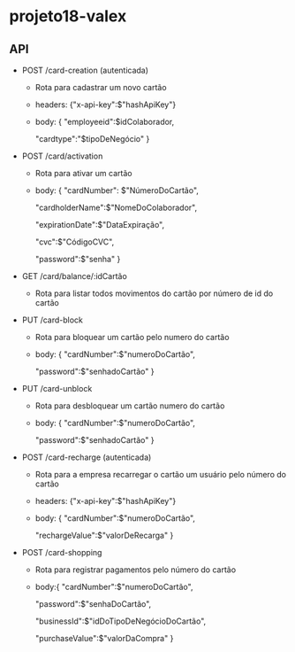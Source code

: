 # projeto18-valex

## API 
- POST /card-creation (autenticada)
    - Rota para cadastrar um novo cartão
    - headers: {"x-api-key":$"hashApiKey"}
    - body: {
        "employeeid":$idColaborador,
        
        
        "cardtype":"$tipoDeNegócio"   }

- POST /card/activation
    - Rota para ativar um cartão    
    - body: {
        "cardNumber": $"NúmeroDoCartão",
        
        
        "cardholderName":$"NomeDoColaborador",
        
        
        "expirationDate":$"DataExpiração",
        
        
        "cvc":$"CódigoCVC",
        
        
        "password":$"senha"  }
- GET /card/balance/:idCartão
    - Rota para listar todos movimentos do cartão por número de id do cartão 
    
- PUT /card-block
    - Rota para bloquear um cartão pelo numero do cartão
    - body: {
        "cardNumber":$"numeroDoCartão",
        
        
        "password":$"senhadoCartão" }

- PUT /card-unblock
    - Rota para desbloquear um cartão numero do cartão
    - body: {
        "cardNumber":$"numeroDoCartão",
        
        
        "password":$"senhadoCartão" }

- POST /card-recharge (autenticada)
    - Rota para a empresa recarregar o cartão um usuário pelo número do cartão
    - headers: {"x-api-key":$"hashApiKey"}
    - body: {
        "cardNumber":$"numeroDoCartão",
        
        
        "rechargeValue":$"valorDeRecarga" }

- POST /card-shopping
    - Rota para registrar pagamentos pelo número do cartão    
    - body:{
        "cardNumber":$"numeroDoCartão",
        
        
        "password":$"senhaDoCartão",
        
        
        "businessId":$"idDoTipoDeNegócioDoCartão",
        
        
        "purchaseValue":$"valorDaCompra" }
         
